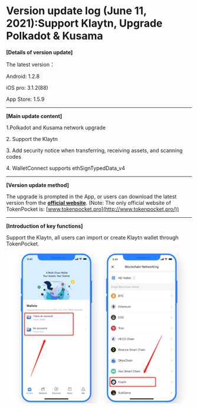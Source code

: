 # Version update log (June 11, 2021):Support Klaytn, Upgrade Polkadot & Kusama

**\[Details of version update]**&#x20;

The latest version：&#x20;

Android: 1.2.8&#x20;

iOS pro: 3.1.2(88)&#x20;

App Store: 1.5.9

****

**\[Main update content]**&#x20;

1.Polkadot and Kusama network upgrade

2\. Support the Klaytn

3\. Add security notice when transferring, receiving assets, and scanning codes

4\. WalletConnect supports ethSignTypedData\_v4

****

**\[Version update method]**&#x20;

The upgrade is prompted in the App, or users can download the latest version from the [**official website**](https://www.tokenpocket.pro/en/download/app). (Note: The only official website of TokenPocket is: [www.tokenpocket.pro](http://www.tokenpocket.pro/))

****

**\[Introduction of key functions]**

Support the Klaytn, all users can import or create Klaytn wallet through TokenPocket.

![](<../../.gitbook/assets/2 (10).png>)
